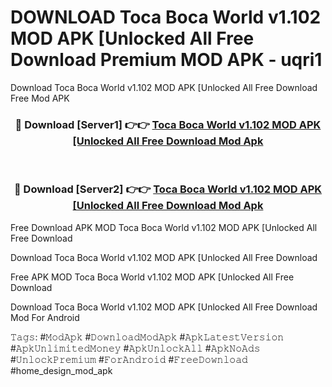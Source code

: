 # DOWNLOAD Toca Boca World v1.102 MOD APK [Unlocked All Free Download Premium MOD APK - uqri1
Download Toca Boca World v1.102 MOD APK [Unlocked All Free Download Free Mod APK

<div align="center">
<h3>🔴 Download [Server1] 👉👉 <a href="https://apk-comot.site?title=Toca_Boca_World_v1.102_MOD_APK_[Unlocked_All_Free_Download">Toca Boca World v1.102 MOD APK [Unlocked All Free Download Mod Apk</a></h3><br>

<h3>🔴 Download [Server2] 👉👉 <a href="https://apk-comot.site?title=Toca_Boca_World_v1.102_MOD_APK_[Unlocked_All_Free_Download">Toca Boca World v1.102 MOD APK [Unlocked All Free Download Mod Apk</a></h3>
</div>


Free Download APK MOD Toca Boca World v1.102 MOD APK [Unlocked All Free Download

Download Toca Boca World v1.102 MOD APK [Unlocked All Free Download 

Free APK MOD Toca Boca World v1.102 MOD APK [Unlocked All Free Download 

Download Toca Boca World v1.102 MOD APK [Unlocked All Free Download Mod For Android

𝚃𝚊𝚐𝚜: #𝙼𝚘𝚍𝙰𝚙𝚔 #𝙳𝚘𝚠𝚗𝚕𝚘𝚊𝚍𝙼𝚘𝚍𝙰𝚙𝚔 #𝙰𝚙𝚔𝙻𝚊𝚝𝚎𝚜𝚝𝚅𝚎𝚛𝚜𝚒𝚘𝚗 #𝙰𝚙𝚔𝚄𝚗𝚕𝚒𝚖𝚒𝚝𝚎𝚍𝙼𝚘𝚗𝚎𝚢 #𝙰𝚙𝚔𝚄𝚗𝚕𝚘𝚌𝚔𝙰𝚕𝚕 #𝙰𝚙𝚔𝙽𝚘𝙰𝚍𝚜 #𝚄𝚗𝚕𝚘𝚌𝚔𝙿𝚛𝚎𝚖𝚒𝚞𝚖 #𝙵𝚘𝚛𝙰𝚗𝚍𝚛𝚘𝚒𝚍 #𝙵𝚛𝚎𝚎𝙳𝚘𝚠𝚗𝚕𝚘𝚊𝚍 #home_design_mod_apk